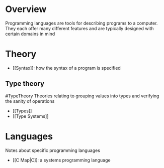 # Overview
Programming languages are tools for describing programs to a computer. They each offer many different features and are typically designed with certain domains in mind

# Theory
- [[Syntax]]: how the syntax of a program is specified

## Type theory
#TypeTheory
Theories relating to grouping values into types and verifying the sanity of operations

- [[Types]]
- [[Type Systems]]

# Languages
Notes about specific programming languages

- [[C Map|C]]: a systems programming language